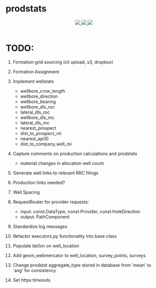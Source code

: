 # prodstats

<div style="text-align:center;">
  <table >
    <tr>
      <a href="https://codecov.io/gh/la-mar/prodstats">
        <img src="https://codecov.io/gh/la-mar/prodstats/branch/master/graph/badge.svg" />
      </a>
      <a href="(https://circleci.com/gh/la-mar/prodstats">
        <img src="https://circleci.com/gh/la-mar/prodstats.svg?style=svg" />
      </a>
            <a href="https://hub.docker.com/r/driftwood/prodstats">
        <img src="https://img.shields.io/docker/pulls/driftwood/prodstats.svg" />
      </a>
    </tr>
  </table>
</div>

# TODO:

1. Formation grid sourcing (cli upload, s3, dropbox)
2. Formation Assignment
3. Implement wellstats
   - wellbore_crow_length
   - wellbore_direction
   - wellbore_bearing
   - wellbore_dls_roc
   - lateral_dls_roc
   - wellbore_dls_mc
   - lateral_dls_mc
   - nearest_prospect
   - dist_to_prospect_mi
   - nearest_api10
   - dist_to_company_well_mi
4. Capture comments on production calculations and prodstats

   - material changes in allocation well count

5. Generate well links to relevant RRC filings
6. Production links needed?
7. Well Spacing
8. RequestRouter for provider requests:
   - input: const.DataType, const.Provider, const.HoleDirection
   - output: PathComponent
9. Standardize log messages
10. Refactor executors.py functionality into base class
11. Populate lat/lon on well_location
12. Add geom_webmercator to well_location, survey_points, surveys
13. Change prodstat aggregate_type stored in database from 'mean' to 'avg' for consistency
14. Set httpx timeouts
